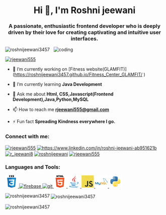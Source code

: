 

<h1 align="center">Hi 👋, I'm Roshni jeewani</h1>

<h3 align="center">A passionate, enthusiastic frontend developer who is deeply driven by their love for creating captivating and intuitive user interfaces.</h3>

<img align="right" alt="coding" width="350" src="https://cdn.dribbble.com/users/4055494/screenshots/15215756/media/d2b66c4ca0192aa26d103448b3d1518b.gif">
<p align="left"> <img src="https://komarev.com/ghpvc/?username=roshnijeewani3457&label=Profile%20views&color=0e75b6&style=flat" alt="roshnijeewani3457" /> </p>
<p align="left"> <a href="https://twitter.com/rjeewani555" target="blank"><img src="https://img.shields.io/twitter/follow/rjeewani555?logo=twitter&style=for-the-badge" alt="rjeewani555" /></a> </p>


- 🔭 I’m currently working on [Fitness website(GLAMFIT)] (https://roshnijeewani3457.github.io/Fitness_Center_GLAMFIT/ )

- 🌱 I’m currently learning **Java Development**

- 💬 Ask me about **Html, CSS,Javascript(Frontend Development),Java,Python,MySQL**

- 📫 How to reach me **rjeewani555@gmail.com**

- ⚡ Fun fact **Spreading Kindness everywhere I go.**

<h3 align="left">Connect with me:</h3>
<p align="left">
<a href="https://twitter.com/rjeewani555" target="blank"><img align="center" src="https://raw.githubusercontent.com/rahuldkjain/github-profile-readme-generator/master/src/images/icons/Social/twitter.svg" alt="rjeewani555" height="30" width="40" /></a>
<a href="https://linkedin.com/in/https://www.linkedin.com/in/roshni-jeewani-ab951621b" target="blank"><img align="center" src="https://raw.githubusercontent.com/rahuldkjain/github-profile-readme-generator/master/src/images/icons/Social/linked-in-alt.svg" alt="https://www.linkedin.com/in/roshni-jeewani-ab951621b" height="30" width="40" /></a>
<a href="https://instagram.com/r_jeewani8" target="blank"><img align="center" src="https://raw.githubusercontent.com/rahuldkjain/github-profile-readme-generator/master/src/images/icons/Social/instagram.svg" alt="r_jeewani8" height="30" width="40" /></a>
<a href="https://www.hackerrank.com/roshnijeewani" target="blank"><img align="center" src="https://raw.githubusercontent.com/rahuldkjain/github-profile-readme-generator/master/src/images/icons/Social/hackerrank.svg" alt="roshnijeewani" height="30" width="40" /></a>
<a href="https://auth.geeksforgeeks.org/user/rjeewani555" target="blank"><img align="center" src="https://raw.githubusercontent.com/rahuldkjain/github-profile-readme-generator/master/src/images/icons/Social/geeks-for-geeks.svg" alt="rjeewani555" height="30" width="40" /></a>
</p>

<h3 align="left">Languages and Tools:</h3>
<p align="left"> <a href="https://www.w3schools.com/css/" target="_blank" rel="noreferrer"> <img src="https://raw.githubusercontent.com/devicons/devicon/master/icons/css3/css3-original-wordmark.svg" alt="css3" width="40" height="40"/> </a> <a href="https://firebase.google.com/" target="_blank" rel="noreferrer"> <img src="https://www.vectorlogo.zone/logos/firebase/firebase-icon.svg" alt="firebase" width="40" height="40"/> </a> <a href="https://git-scm.com/" target="_blank" rel="noreferrer"> <img src="https://www.vectorlogo.zone/logos/git-scm/git-scm-icon.svg" alt="git" width="40" height="40"/> </a> <a href="https://www.w3.org/html/" target="_blank" rel="noreferrer"> <img src="https://raw.githubusercontent.com/devicons/devicon/master/icons/html5/html5-original-wordmark.svg" alt="html5" width="40" height="40"/> </a> <a href="https://www.java.com" target="_blank" rel="noreferrer"> <img src="https://raw.githubusercontent.com/devicons/devicon/master/icons/java/java-original.svg" alt="java" width="40" height="40"/> </a> <a href="https://developer.mozilla.org/en-US/docs/Web/JavaScript" target="_blank" rel="noreferrer"> <img src="https://raw.githubusercontent.com/devicons/devicon/master/icons/javascript/javascript-original.svg" alt="javascript" width="40" height="40"/> </a> <a href="https://www.mysql.com/" target="_blank" rel="noreferrer"> <img src="https://raw.githubusercontent.com/devicons/devicon/master/icons/mysql/mysql-original-wordmark.svg" alt="mysql" width="40" height="40"/> </a> <a href="https://www.python.org" target="_blank" rel="noreferrer"> <img src="https://raw.githubusercontent.com/devicons/devicon/master/icons/python/python-original.svg" alt="python" width="40" height="40"/> </a> </p>

<p><img align="left" src="https://github-readme-stats.vercel.app/api/top-langs?username=roshnijeewani3457&show_icons=true&locale=en&layout=compact" alt="roshnijeewani3457" /></p>

<p>&nbsp;<img align="center" src="https://github-readme-stats.vercel.app/api?username=roshnijeewani3457&show_icons=true&locale=en" alt="roshnijeewani3457" /></p>

<p><img align="center" src="https://github-readme-streak-stats.herokuapp.com/?user=roshnijeewani3457&" alt="roshnijeewani3457" /></p>

<!--
**Roshnijeewani3457/Roshnijeewani3457** is a ✨ _special_ ✨ repository because its `README.md` (this file) appears on your GitHub profile.

Here are some ideas to get you started:

- 🔭 I’m currently working on ...
- 🌱 I’m currently learning ...
- 👯 I’m looking to collaborate on ...
- 🤔 I’m looking for help with ...
- 💬 Ask me about ...
- 📫 How to reach me: ...
- 😄 Pronouns: ...
- ⚡ Fun fact: ...
-->
